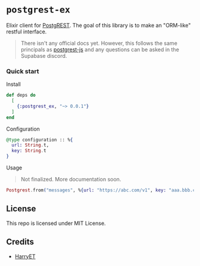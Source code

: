 # `postgrest-ex`

Elixir client for [PostgREST](https://postgrest.org). The goal of this library is to make an "ORM-like" restful interface. 

> There isn't any official docs yet. However, this follows the same principals as [postgrest-js](https://github.com/supabase/postgrest-js) and any questions can be asked in the Supabase discord.

### Quick start

Install

```exs
def deps do
  [
    {:postgrest_ex, "~> 0.0.1"}
  ]
end
```

Configuration
```ex
@type configuration :: %{
  url: String.t,
  key: String.t
}
```

Usage

> Not finalized. More documentation soon.

```ex
Postgrest.from("messages", %{url: "https://abc.com/v1", key: "aaa.bbb.ccc"})
```

## License

This repo is licensed under MIT License.

## Credits

- [HarryET](https://github.com/HarryET)
